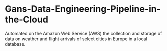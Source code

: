 # Gans-Data-Engineering-Pipeline-in-the-Cloud
Automated on the Amazon Web Service (AWS) the collection and storage of data on weather and flight arrivals of select cities in Europe in a local database.
